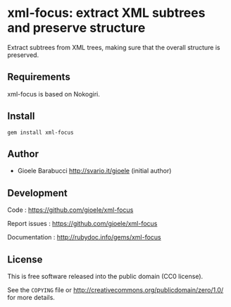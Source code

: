 xml-focus: extract XML subtrees and preserve structure
======================================================

Extract subtrees from XML trees, making sure that the overall structure is
preserved.


Requirements
------------

xml-focus is based on Nokogiri.


Install
-------

    gem install xml-focus


Author
------

* Gioele Barabucci <http://svario.it/gioele> (initial author)


Development
-----------

Code
: <https://github.com/gioele/xml-focus>

Report issues
: <https://github.com/gioele/xml-focus>

Documentation
: <http://rubydoc.info/gems/xml-focus>


License
-------

This is free software released into the public domain (CC0 license).

See the `COPYING` file or <http://creativecommons.org/publicdomain/zero/1.0/>
for more details.

